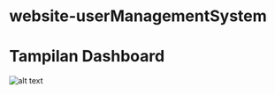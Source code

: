 # website-userManagementSystem


# Tampilan Dashboard
![alt text]([?raw=true](https://github.com/ahlanz/website-userManagementSystem/blob/main/public/assets/image/image_dashboard.png))
